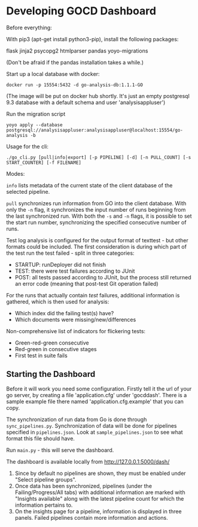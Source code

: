 Developing GOCD Dashboard
=========================

Before everything:

With pip3 (apt-get install python3-pip), install the following packages:

flask
jinja2
psycopg2
htmlparser
pandas
yoyo-migrations

(Don't be afraid if the pandas installation takes a while.)

Start up a local database with docker:

    docker run -p 15554:5432 -d go-analysis-db:1.1.1-GO

(The image will be put on docker hub shortly. It's just an empty postgresql 9.3 database with a default schema and user 'analysisappluser')

Run the migration script

    yoyo apply --database postgresql://analysisappluser:analysisappluser@localhost:15554/go-analysis -b

Usage for the cli:

    ./go_cli.py [pull|info|export] [-p PIPELINE] [-d] [-n PULL_COUNT] [-s START_COUNTER] [-f FILENAME]

Modes:

`info` lists metadata of the current state of the client database of the selected pipeline.

`pull` synchronizes run information from GO into the client database.
With only the `-n` flag, it synchronizes the input number of runs beginning from the last synchronized run.
With both the `-s` and `-n` flags, it is possible to set the start run number, synchronizing the specified consecutive number of runs.


Test log analysis is configured for the output format of texttest - but other formats could be included.
The first consideration is during which part of the test run the test failed - split in three categories:

* STARTUP: runDeployer did not finish
* TEST: there were test failures according to JUnit
* POST: all tests passed according to JUnit, but the process still returned an error code (meaning that post-test Git operation failed)

For the runs that actually contain _test_ failures, additional information is gathered, which is then used for analysis:

* Which index did the failing test(s) have?
* Which documents were missing/new/differences


Non-comprehensive list of indicators for flickering tests:

* Green-red-green consecutive
* Red-green in consecutive stages
* First test in suite fails


Starting the Dashboard
-----------------------

Before it will work you need some configuration. Firstly tell it the url of your go server, by creating a file 'application.cfg' under 'gocddash'. There is a sample example file there named 'application.cfg.example' that you can copy.

The synchronization of run data from Go is done through `sync_pipelines.py`. Synchronization of data will be done for pipelines specified in `pipelines.json`. Look at `sample_pipelines.json` to see what format this file should have.

Run `main.py` - this will serve the dashboard.

The dashboard is available locally from http://127.0.0.1:5000/dash/
1. Since by default no pipelines are shown, they must be enabled under "Select pipeline groups".
2. Once data has been synchronized, pipelines (under the Failing/Progress/All tabs) with additional information are marked with "Insights available" along with the latest pipeline count for which the information pertains to.
3. On the insights page for a pipeline, information is displayed in three panels. Failed pipelines contain more information and actions.
